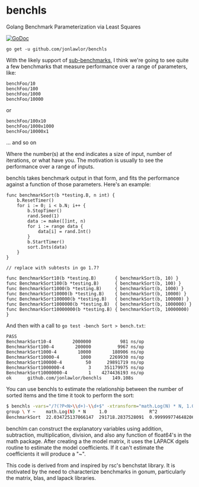 # benchls

Golang Benchmark Parameterization via Least Squares

[![GoDoc](https://godoc.org/github.com/jonlawlor/benchls?status.svg)](https://godoc.org/github.com/jonlawlor/benchls)

`go get -u github.com/jonlawlor/benchls`

With the likely support of [sub-benchmarks](https://github.com/golang/proposal/blob/master/design/12166-subtests.md), I think we're going to see quite a few benchmarks that measure performance over a range of parameters, like:

```
benchFoo/10
benchFoo/100
benchFoo/1000
benchFoo/10000
```
or

```benchBar/10x10
benchFoo/100x10
benchFoo/1000x1000
benchFoo/10000x1
```
... and so on

Where the number(s) at the end indicates a size of input, number of iterations, or what have you.  The motivation is usually to see the performance over a range of inputs.

benchls takes benchmark output in that form, and fits the performance against a function of those parameters.  Here's an example:

```golang
func benchmarkSort(b *testing.B, n int) {
	b.ResetTimer()
	for i := 0; i < b.N; i++ {
		b.StopTimer()
		rand.Seed(1)
		data := make([]int, n)
		for i := range data {
			data[i] = rand.Int()
		}
		b.StartTimer()
		sort.Ints(data)
	}
}

// replace with subtests in go 1.7?

func BenchmarkSort10(b *testing.B)       { benchmarkSort(b, 10) }
func BenchmarkSort100(b *testing.B)      { benchmarkSort(b, 100) }
func BenchmarkSort1000(b *testing.B)     { benchmarkSort(b, 1000) }
func BenchmarkSort10000(b *testing.B)    { benchmarkSort(b, 10000) }
func BenchmarkSort100000(b *testing.B)   { benchmarkSort(b, 100000) }
func BenchmarkSort1000000(b *testing.B)  { benchmarkSort(b, 1000000) }
func BenchmarkSort10000000(b *testing.B) { benchmarkSort(b, 10000000) }
```

And then with a call to `go test -bench Sort > bench.txt`:
```
PASS
BenchmarkSort10-4      	 2000000	       981 ns/op
BenchmarkSort100-4     	  200000	      9967 ns/op
BenchmarkSort1000-4    	   10000	    180906 ns/op
BenchmarkSort10000-4   	    1000	   2269930 ns/op
BenchmarkSort100000-4  	      50	  29891719 ns/op
BenchmarkSort1000000-4 	       3	 351179975 ns/op
BenchmarkSort10000000-4	       1	4274436193 ns/op
ok  	github.com/jonlawlor/benchls	149.108s
```

You can use benchls to estimate the relationship between the number of sorted items and the time it took to perform the sort:

```bash
$ benchls -vars="/?(?P<N>\\d+)-\\d+$" -xtransform="math.Log(N) * N, 1.0" bench.txt
group \ Y ~    math.Log(N) * N     1.0                R^2
BenchmarkSort  22.034725137066147  291718.2837528091  0.999999774648206
```

benchlm can construct the explanatory variables using addition, subtraction, multiplication, division, and also any function of float64's in the math package.  After creating a the model matrix, it uses the LAPACK dgels routine to estimate the model coefficients.  If it can't estimate the coefficients it will produce a "~".

This code is derived from and inspired by rsc's benchstat library.  It is motivated by the need to characterize benchmarks in gonum, particularly the matrix, blas, and lapack libraries.
